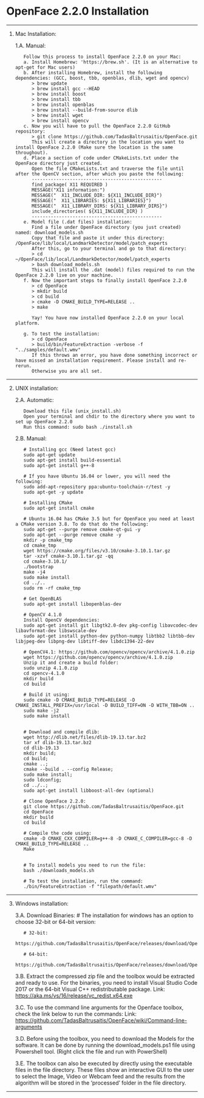 # OpenFace 2.2.0 Installation

****************************************************************************  

1. Mac Installation:
      
      1.A. Manual:
            
          Follow this process to install OpenFace 2.2.0 on your Mac:
          a. Install Homebrew: 'https://brew.sh'. (It is an alternative to apt-get for Mac users)
          b. After installing Homebrew, install the following dependencies: (GCC, boost, tbb, openblas, dlib, wget and opencv)
             > brew update
             > brew install gcc --HEAD
             > brew install boost
             > brew install tbb
             > brew install openblas
             > brew install --build-from-source dlib
             > brew install wget
             > brew install opencv
          c. Now you will have to pull the OpenFace 2.2.0 GitHub repository:
             > git clone https://github.com/TadasBaltrusaitis/OpenFace.git
             This will create a directory in the location you want to install OpenFace 2.2.0 (Make sure the location is the same throughout).
          d. Place a section of code under CMakeLists.txt under the OpenFace directory just created.
             Open the file CMakeLists.txt and traverse the file until after the OpenCV section, after which you paste the following:
             ------------------------------------------------
             find_package( X11 REQUIRED )
             MESSAGE("X11 information:")
             MESSAGE("  X11_INCLUDE_DIR: ${X11_INCLUDE_DIR}")
             MESSAGE("  X11_LIBRARIES: ${X11_LIBRARIES}")
             MESSAGE("  X11_LIBRARY_DIRS: ${X11_LIBRARY_DIRS}")
             include_directories( ${X11_INCLUDE_DIR} )
             ------------------------------------------------
          e. Model file (.dat files) installation:
             Find a file under OpenFace directory (you just created) named: download_models.sh
             Copy that file and paste it under this directory: /OpenFace/lib/local/LandmarkDetector/model/patch_experts
             After this, go to your terminal and go to that directory:
             > cd ~/OpenFace/lib/local/LandmarkDetector/model/patch_experts
             > bash download_models.sh
             This will install the .dat (model) files required to run the OpenFace 2.2.0 live on your machine.
          f. Now the important steps to finally install OpenFace 2.2.0
             > cd OpenFace
             > mkdir build
             > cd build
             > cmake -D CMAKE_BUILD_TYPE=RELEASE ..
             > make
             
             Yay! You have now installed OpenFace 2.2.0 on your local platform.
             
          g. To test the installation:
             > cd OpenFace
             > build/bin/FeatureExtraction -verbose -f "../samples/default.wmv"
             If this throws an error, you have done something incorrect or have missed an installation requirement. Please install and re-rerun.
             Otherwise you are all set.

****************************************************************************  

2. UNIX installation:

      2.A. Automatic:

          Download this file (unix_install.sh)
          Open your terminal and chdir to the directory where you want to set up OpenFace 2.2.0
          Run this command: sudo bash ./install.sh

      2.B. Manual:

          # Installing gcc (Need latest gcc)
          sudo apt-get update
          sudo apt-get install build-essential
          sudo apt-get install g++-8

          # If you have Ubuntu 16.04 or lower, you will need the following:
          sudo add-apt-repository ppa:ubuntu-toolchain-r/test -y
          sudo apt-get -y update

          # Installing CMake
          sudo apt-get install cmake
          
          # Ubuntu 16.04 has CMake 3.5 but for OpenFace you need at least a CMake version 3.8. To do that do the following:
          sudo apt-get --purge remove cmake-qt-gui -y
          sudo apt-get --purge remove cmake -y
          mkdir -p cmake_tmp
          cd cmake_tmp
          wget https://cmake.org/files/v3.10/cmake-3.10.1.tar.gz
          tar -xzvf cmake-3.10.1.tar.gz -qq
          cd cmake-3.10.1/
          ./bootstrap
          make -j4
          sudo make install
          cd ../..
          sudo rm -rf cmake_tmp

          # Get OpenBLAS
          sudo apt-get install libopenblas-dev

          # OpenCV 4.1.0
          Install OpenCV dependencies:
          sudo apt-get install git libgtk2.0-dev pkg-config libavcodec-dev libavformat-dev libswscale-dev
          sudo apt-get install python-dev python-numpy libtbb2 libtbb-dev libjpeg-dev libpng-dev libtiff-dev libdc1394-22-dev
          
          # OpenCV4.1: https://github.com/opencv/opencv/archive/4.1.0.zip
          wget https://github.com/opencv/opencv/archive/4.1.0.zip
          Unzip it and create a build folder:
          sudo unzip 4.1.0.zip
          cd opencv-4.1.0
          mkdir build
          cd build
          
          # Build it using:
          sudo cmake -D CMAKE_BUILD_TYPE=RELEASE -D CMAKE_INSTALL_PREFIX=/usr/local -D BUILD_TIFF=ON -D WITH_TBB=ON ..
          sudo make -j2
          sudo make install


          # Download and compile dlib:
          wget http://dlib.net/files/dlib-19.13.tar.bz2
          tar xf dlib-19.13.tar.bz2
          cd dlib-19.13
          mkdir build;
          cd build;
          cmake ..;
          cmake --build . --config Release;
          sudo make install;
          sudo ldconfig;
          cd ../..;    
          sudo apt-get install libboost-all-dev (optional)

          # Clone OpenFace 2.2.0:
          git clone https://github.com/TadasBaltrusaitis/OpenFace.git
          cd OpenFace
          mkdir build
          cd build
          
          # Compile the code using:
          cmake -D CMAKE_CXX_COMPILER=g++-8 -D CMAKE_C_COMPILER=gcc-8 -D CMAKE_BUILD_TYPE=RELEASE ..
          Make


          # To install models you need to run the file:
          bash ./downloads_models.sh

          # To test the installation, run the command:
          ./bin/FeatureExtraction -f "filepath/default.wmv"

****************************************************************************

3. Windows installation:

    3.A. Download Binaries:
          # The installation for windows has an option to choose 32-bit or 64-bit version:
          
          # 32-bit: 
          https://github.com/TadasBaltrusaitis/OpenFace/releases/download/OpenFace_2.2.0/OpenFace_v2.2.0_win_x86.zip
          
          # 64-bit: 
          https://github.com/TadasBaltrusaitis/OpenFace/releases/download/OpenFace_2.2.0/OpenFace_v2.2.0_win_x64.zip
 
   3.B. Extract the compressed zip file and the toolbox would be extracted and ready to use. For the binaries, you need to install Visual Studio Code 2017 or the 64-bit Visual C++ redistributable package. 
          Link: https://aka.ms/vs/16/release/vc_redist.x64.exe
 
   3.C. To use the command line arguments for the Openface toolbox, check the link below to run the commands:
          Link: https://github.com/TadasBaltrusaitis/OpenFace/wiki/Command-line-arguments
 
   3.D. Before using the toolbox, you need to download the Models for the software. It can be done by running the download_models.ps1 file using Powershell tool. (Right click the file and run with PowerShell)
 
   3.E. The toolbox can also be executed by directly using the executable files in the file directory. These files show an interactive GUI to the user to select the Image, Video or Webcam feed and the results from the algorithm will be stored in the ‘processed’ folder in the file directory.

****************************************************************************
